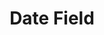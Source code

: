 ---
title: Date Field
description: Enables users to input specific dates within a designated field.
name: date-field
---